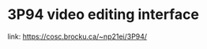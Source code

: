<h1>3P94 video editing interface</h1>

link: <a href="https://cosc.brocku.ca/~np21ei/3P94/">https://cosc.brocku.ca/~np21ei/3P94/</a>

